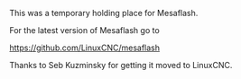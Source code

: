 This was a temporary holding place for Mesaflash.

For the latest version of Mesaflash go to

https://github.com/LinuxCNC/mesaflash

Thanks to Seb Kuzminsky for getting it moved to LinuxCNC.

